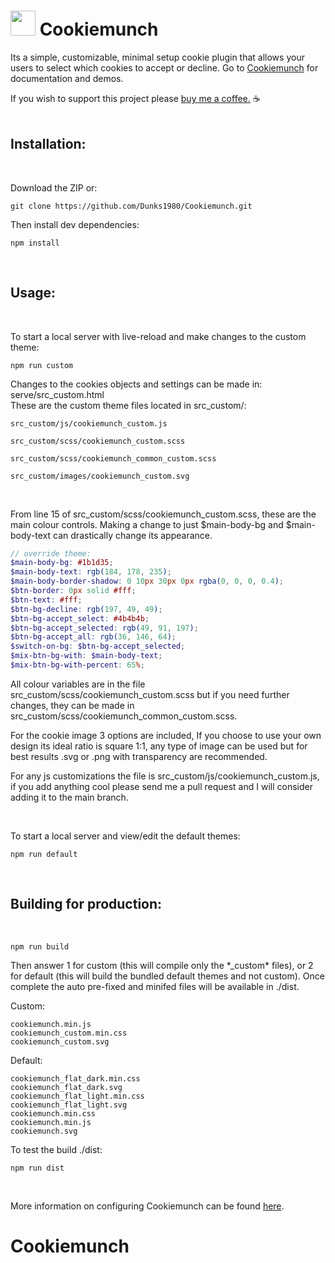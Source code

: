 # <img src="https://unpkg.com/@dunks1980/cookiemunch/cookiemunch.svg?v=2" width="40"> Cookiemunch

Its a simple, customizable, minimal setup cookie plugin that allows your users to select which cookies to accept or decline. Go to [Cookiemunch](https://cookiemunch.dunks1980.com/) for documentation and demos.
<br />

If you wish to support this project please [buy me a coffee.](https://www.buymeacoffee.com/dunks1980) ☕
<br />
<br />

## Installation:

<br />

Download the ZIP or:
```
git clone https://github.com/Dunks1980/Cookiemunch.git
```
Then install dev dependencies:
```
npm install
```
<br />

## Usage:
<br /> 

To start a local server with live-reload and make changes to the custom theme:
```
npm run custom
```

Changes to the cookies objects and settings can be made in: serve/src_custom.html<br>
These are the custom theme files located in src_custom/:

```
src_custom/js/cookiemunch_custom.js

src_custom/scss/cookiemunch_custom.scss

src_custom/scss/cookiemunch_common_custom.scss

src_custom/images/cookiemunch_custom.svg
```
<br />

From line 15 of src_custom/scss/cookiemunch_custom.scss, these are the main colour controls. Making a change to just $main-body-bg and $main-body-text can drastically change its appearance.
```scss
// override theme:
$main-body-bg: #1b1d35;
$main-body-text: rgb(184, 178, 235);
$main-body-border-shadow: 0 10px 30px 0px rgba(0, 0, 0, 0.4);
$btn-border: 0px solid #fff;
$btn-text: #fff;
$btn-bg-decline: rgb(197, 49, 49);
$btn-bg-accept_select: #4b4b4b;
$btn-bg-accept_selected: rgb(49, 91, 197);
$btn-bg-accept_all: rgb(36, 146, 64);
$switch-on-bg: $btn-bg-accept_selected; 
$mix-btn-bg-with: $main-body-text;
$mix-btn-bg-with-percent: 65%;
```
All colour variables are in the file src_custom/scss/cookiemunch_custom.scss but if you need further changes, they can be made in src_custom/scss/cookiemunch_common_custom.scss.<br />

For the cookie image 3 options are included, If you choose to use your own design its ideal ratio is square 1:1, any type of image can be used but for best results .svg or .png with transparency are recommended.<br />

For any js customizations the file is src_custom/js/cookiemunch_custom.js, if you add anything cool please send me a pull request and I will consider adding it to the main branch.

<br />

To start a local server and view/edit the default themes:
```
npm run default
```

<br />

## Building for production:
<br />

```
npm run build
```
Then answer 1 for custom (this will compile only the \*_custom\* files), or 2 for default (this will build the bundled default themes and not custom). Once complete the auto pre-fixed and minifed files will be available in ./dist. <br/>

Custom:
```
cookiemunch.min.js
cookiemunch_custom.min.css
cookiemunch_custom.svg
```
Default:
```
cookiemunch_flat_dark.min.css
cookiemunch_flat_dark.svg
cookiemunch_flat_light.min.css
cookiemunch_flat_light.svg
cookiemunch.min.css
cookiemunch.min.js
cookiemunch.svg
```

To test the build ./dist:
```
npm run dist
```
<br />

More information on configuring Cookiemunch can be found <a href="https://cookiemunch.dunks1980.com/">here</a>. 
# Cookiemunch
